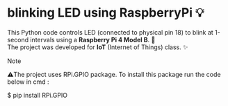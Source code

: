 # blinking LED using RaspberryPi 💡
This Python code controls LED (connected to physical pin 18) to blink at 1-second intervals using a **Raspberry Pi 4 Model B**.   🎇  
The project was developed for **IoT** (Internet of Things) class.      ✨  

    
> [!NOTE]
> ⚠️The project uses RPi.GPIO package. To install this package run the code below in cmd :
>
>    $ pip install RPi.GPIO
>
